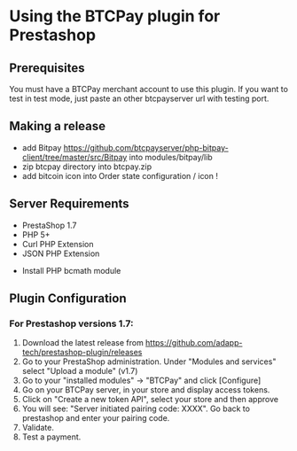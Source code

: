 # Using the BTCPay plugin for Prestashop

## Prerequisites
You must have a BTCPay merchant account to use this plugin.
If you want to test in test mode, just paste an other btcpayserver url with testing port.

## Making a release
* add Bitpay https://github.com/btcpayserver/php-bitpay-client/tree/master/src/Bitpay into modules/bitpay/lib
* zip btcpay directory into btcpay.zip
* add bitcoin icon into Order state configuration / icon !


## Server Requirements

+ PrestaShop 1.7
+ PHP 5+
+ Curl PHP Extension
+ JSON PHP Extension
* Install PHP bcmath module

## Plugin Configuration

### For Prestashop versions 1.7:
1. Download the latest release from https://github.com/adapp-tech/prestashop-plugin/releases
2. Go to your PrestaShop administration. Under "Modules and services" select "Upload a module" (v1.7)
3. Go to your "installed modules" -> "BTCPay" and click [Configure]<br />
4. Go on your BTCPay server, in your store and display access tokens.
5. Click on "Create a new token API", select your store and then approve
6. You will see: "Server initiated pairing code: XXXX". Go back to prestashop and enter your pairing code.
7. Validate.
8. Test a payment.
